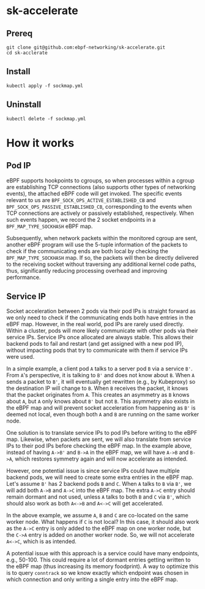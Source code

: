 # sk-accelerate

## Prereq

```
git clone git@github.com:ebpf-networking/sk-accelerate.git
cd sk-acclerate
```

## Install

```
kubectl apply -f sockmap.yml
```

## Uninstall

```
kubectl delete -f sockmap.yml
```

# How it works

## Pod IP

eBPF supports hookpoints to cgroups, so when processes within a cgroup are
establishing TCP connections (also supports other types of networking events),
the attached eBPF code will get invoked. The specific events relevant to us are
`BPF_SOCK_OPS_ACTIVE_ESTABLISHED_CB` and `BPF_SOCK_OPS_PASSIVE_ESTABLISHED_CB`,
corresponding to the events when TCP connections are actively or passively
established, respectively. When such events happen, we record the 2 socket
endpoints in a `BPF_MAP_TYPE_SOCKHASH` eBPF map.

Subsequently, when network packets within the monitored cgroup are sent,
another eBPF program will use the 5-tuple information of the packets to check
if the communicating ends are both local by checking the
`BPF_MAP_TYPE_SOCKHASH` map. If so, the packets will then be directly delivered
to the receiving socket without traversing any additional kernel code paths,
thus, significantly reducing processing overhead and improving performance.

## Service IP

Socket acceleration between 2 pods via their pod IPs is straight forward as we
only need to check if the communicating ends both have entries in the eBPF map.
However, in the real world, pod IPs are rarely used directly. Within a cluster,
pods will more likely communicate with other pods via their service IPs.
Service IPs once allocated are always stable. This allows their backend pods to
fail and restart (and get assigned with a new pod IP), without impacting pods
that try to communicate with them if service IPs were used.

In a simple example, a client pod `A` talks to a server pod `B` via a service
`B'`.  From `A`'s perspective, it is talking to `B'` and does not know about
`B`. When `A` sends a packet to `B'`, it will eventually get rewritten (e.g.,
by Kubeproxy) so the destination IP will change to `B`. When `B` receives the
packet, it knows that the packet originates from `A`. This creates an asymmetry
as `B` knows about `A`, but `A` only knows about `B'` but not `B`. This
asymmetry also exists in the eBPF map and will prevent socket acceleration from
happening as `B'` is deemed not local, even though both `A` and `B` are running
on the same worker node.

One solution is to translate service IPs to pod IPs before writing to the eBPF
map. Likewise, when packets are sent, we will also translate from service IPs
to their pod IPs before checking the eBPF map.  In the example above, instead
of having `A->B'` and `B->A` in the eBPF map, we will have `A->B` and `B->A`,
which restores symmetry again and will now accelerate as intended. 

However, one potential issue is since service IPs could have multiple backend
pods, we will need to create some extra entries in the eBPF map. Let's assume
`B'` has 2 backend pods `B` and `C`. When `A` talks to `B` via `B'`, we will
add both `A->B` and `A->C` into the eBPF map. The extra `A->C` entry should
remain dormant and not used, unless `A` talks to both `B` and `C` via `B'`,
which should also work as both `A<->B` and `A<->C` will get accelerated.

In the above example, we assume `A`, `B` and `C` are co-located on the same
worker node. What happens if `C` is not local? In this case, it should also
work as the `A->C` entry is only added to the eBPF map on one worker node, but
the `C->A` entry is added on another worker node. So, we will not accelerate
`A<->C`, which is as intended.

A potential issue with this approach is a service could have many endpoints,
e.g., 50-100. This could require a lot of dormant entries getting written to
the eBPF map (thus increasing its memory foodprint). A way to optimize this is
to query `conntrack` so we know exactly which endpoint was chosen in which
connection and only writing a single entry into the eBPF map.

